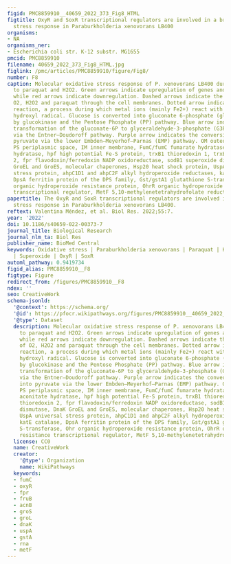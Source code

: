 ```yaml
---
figid: PMC8859910__40659_2022_373_Fig8_HTML
figtitle: OxyR and SoxR transcriptional regulators are involved in a broad oxidative
  stress response in Paraburkholderia xenovorans LB400
organisms:
- NA
organisms_ner:
- Escherichia coli str. K-12 substr. MG1655
pmcid: PMC8859910
filename: 40659_2022_373_Fig8_HTML.jpg
figlink: /pmc/articles/PMC8859910/figure/Fig8/
number: F8
caption: Molecular oxidative stress response of P. xenovorans LB400 during exposure
  to paraquat and H2O2. Green arrows indicate upregulation of genes and/or proteins,
  while red arrows indicate downregulation. Dashed arrows indicate the transport of
  O2, H2O2 and paraquat through the cell membranes. Dotted arrow indicates Fenton
  reaction, a process during which metal ions (mainly Fe2+) react with H2O2 forming
  hydroxyl radical. Glucose is converted into gluconate 6-phosphate (gluconate-6P)
  by glucokinase and the Pentose Phosphate (PP) pathway. Blue arrow indicates the
  transformation of the gluconate-6P to glyceraldehyde-3-phosphate (G3P) and pyruvate
  via the Entner–Doudoroff pathway. Purple arrow indicates the conversion of G3P into
  pyruvate via the lower Embden–Meyerhof–Parnas (EMP) pathway. OM outer membrane,
  PS periplasmic space, IM inner membrane, FumC/fumC fumarate hydratase C, AcnB aconitate
  hydratase, hpf high potential Fe-S protein, trxB1 thioredoxin 1, trxB2 thioredoxin
  2, fpr flavodoxin/ferredoxin NADP oxidoreductase, sodB1 superoxide dismutase, DnaK
  GroEL and GroES, molecular chaperones, Hsp20 heat shock protein, UspA universal
  stress protein, ahpC1D1 and ahpC2F alkyl hydroperoxide reductases, katE catalase,
  DpsA ferritin protein of the DPS family, Gst/gstA1 glutathione S-transferase, Ohr
  organic hydroperoxide resistance protein, OhrR organic hydroperoxide resistance
  transcriptional regulator, MetF 5,10-methylenetetrahydrofolate reductase
papertitle: The OxyR and SoxR transcriptional regulators are involved in a broad oxidative
  stress response in Paraburkholderia xenovorans LB400.
reftext: Valentina Méndez, et al. Biol Res. 2022;55:7.
year: '2022'
doi: 10.1186/s40659-022-00373-7
journal_title: Biological Research
journal_nlm_ta: Biol Res
publisher_name: BioMed Central
keywords: Oxidative stress | Paraburkholderia xenovorans | Paraquat | Hydrogen peroxide
  | Superoxide | OxyR | SoxR
automl_pathway: 0.9419734
figid_alias: PMC8859910__F8
figtype: Figure
redirect_from: /figures/PMC8859910__F8
ndex: ''
seo: CreativeWork
schema-jsonld:
  '@context': https://schema.org/
  '@id': https://pfocr.wikipathways.org/figures/PMC8859910__40659_2022_373_Fig8_HTML.html
  '@type': Dataset
  description: Molecular oxidative stress response of P. xenovorans LB400 during exposure
    to paraquat and H2O2. Green arrows indicate upregulation of genes and/or proteins,
    while red arrows indicate downregulation. Dashed arrows indicate the transport
    of O2, H2O2 and paraquat through the cell membranes. Dotted arrow indicates Fenton
    reaction, a process during which metal ions (mainly Fe2+) react with H2O2 forming
    hydroxyl radical. Glucose is converted into gluconate 6-phosphate (gluconate-6P)
    by glucokinase and the Pentose Phosphate (PP) pathway. Blue arrow indicates the
    transformation of the gluconate-6P to glyceraldehyde-3-phosphate (G3P) and pyruvate
    via the Entner–Doudoroff pathway. Purple arrow indicates the conversion of G3P
    into pyruvate via the lower Embden–Meyerhof–Parnas (EMP) pathway. OM outer membrane,
    PS periplasmic space, IM inner membrane, FumC/fumC fumarate hydratase C, AcnB
    aconitate hydratase, hpf high potential Fe-S protein, trxB1 thioredoxin 1, trxB2
    thioredoxin 2, fpr flavodoxin/ferredoxin NADP oxidoreductase, sodB1 superoxide
    dismutase, DnaK GroEL and GroES, molecular chaperones, Hsp20 heat shock protein,
    UspA universal stress protein, ahpC1D1 and ahpC2F alkyl hydroperoxide reductases,
    katE catalase, DpsA ferritin protein of the DPS family, Gst/gstA1 glutathione
    S-transferase, Ohr organic hydroperoxide resistance protein, OhrR organic hydroperoxide
    resistance transcriptional regulator, MetF 5,10-methylenetetrahydrofolate reductase
  license: CC0
  name: CreativeWork
  creator:
    '@type': Organization
    name: WikiPathways
  keywords:
  - fumC
  - oxyR
  - fpr
  - fruB
  - acnB
  - groS
  - groL
  - dnaK
  - uspA
  - gstA
  - rna
  - metF
---
```

